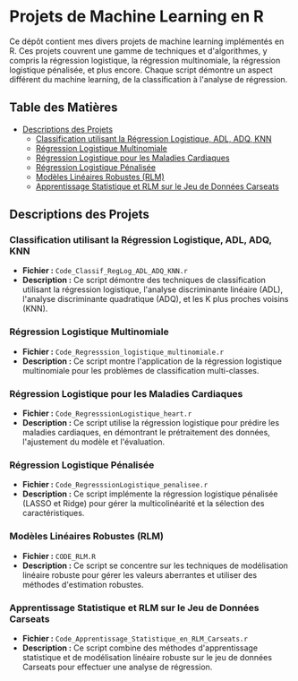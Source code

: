 # Projets de Machine Learning en R

Ce dépôt contient mes divers projets de machine learning implémentés en R. Ces projets couvrent une gamme de techniques et d'algorithmes, y compris la régression logistique, la régression multinomiale, la régression logistique pénalisée, et plus encore. Chaque script démontre un aspect différent du machine learning, de la classification à l'analyse de régression.

## Table des Matières

- [Descriptions des Projets](#descriptions-des-projets)
  - [Classification utilisant la Régression Logistique, ADL, ADQ, KNN](#classification-utilisant-la-régression-logistique-adl-adq-knn)
  - [Régression Logistique Multinomiale](#régression-logistique-multinomiale)
  - [Régression Logistique pour les Maladies Cardiaques](#régression-logistique-pour-les-maladies-cardiaques)
  - [Régression Logistique Pénalisée](#régression-logistique-pénalisée)
  - [Modèles Linéaires Robustes (RLM)](#modèles-linéaires-robustes-rlm)
  - [Apprentissage Statistique et RLM sur le Jeu de Données Carseats](#apprentissage-statistique-et-rlm-sur-le-jeu-de-données-carseats)

## Descriptions des Projets

### Classification utilisant la Régression Logistique, ADL, ADQ, KNN
- **Fichier :** `Code_Classif_RegLog_ADL_ADQ_KNN.r`
- **Description :** Ce script démontre des techniques de classification utilisant la régression logistique, l'analyse discriminante linéaire (ADL), l'analyse discriminante quadratique (ADQ), et les K plus proches voisins (KNN).

### Régression Logistique Multinomiale
- **Fichier :** `Code_Regresssion_logistique_multinomiale.r`
- **Description :** Ce script montre l'application de la régression logistique multinomiale pour les problèmes de classification multi-classes.

### Régression Logistique pour les Maladies Cardiaques
- **Fichier :** `Code_RegresssionLogistique_heart.r`
- **Description :** Ce script utilise la régression logistique pour prédire les maladies cardiaques, en démontrant le prétraitement des données, l'ajustement du modèle et l'évaluation.

### Régression Logistique Pénalisée
- **Fichier :** `Code_RegresssionLogistique_penalisee.r`
- **Description :** Ce script implémente la régression logistique pénalisée (LASSO et Ridge) pour gérer la multicolinéarité et la sélection des caractéristiques.

### Modèles Linéaires Robustes (RLM)
- **Fichier :** `CODE_RLM.R`
- **Description :** Ce script se concentre sur les techniques de modélisation linéaire robuste pour gérer les valeurs aberrantes et utiliser des méthodes d'estimation robustes.

### Apprentissage Statistique et RLM sur le Jeu de Données Carseats
- **Fichier :** `Code_Apprentissage_Statistique_en_RLM_Carseats.r`
- **Description :** Ce script combine des méthodes d'apprentissage statistique et de modélisation linéaire robuste sur le jeu de données Carseats pour effectuer une analyse de régression.